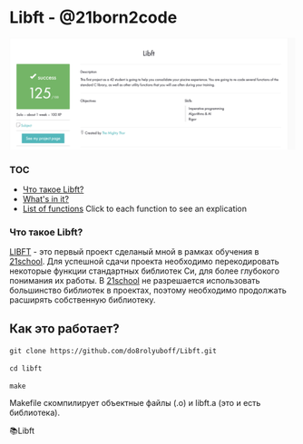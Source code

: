# Libft - @21born2code
![Screenshot intra](https://github.com/do8rolyuboff/Libft/blob/master/screenshot.jpeg)

### TOC
* [Что такое Libft?](#что-такое-Libft?)
* [What's in it?](#whats-in-it)
* [List of functions](#list-of-functions)  Click to each function to see an explication


### Что такое Libft?
[LIBFT](https://github.com/do8rolyuboff/Libft/blob/master/libft.en.pdf) - это первый проект сделаный мной в рамках обучения в [21school](https://21-school.ru/). Для успешной сдачи проекта необходимо перекодировать некоторые функции стандартных библиотек Cи, для более глубокого понимания их работы. В [21school](https://21-school.ru/) не разрешается использовать большинство библиотек в проектах, поэтому необходимо продолжать расширять собственную библиотеку.


## Как это работает?
`git clone https://github.com/do8rolyuboff/Libft.git`

`cd libft`

`make`
  
Makefile скомпилирует объектные файлы (.o) и libft.a (это и есть библиотека).

📚Libft
